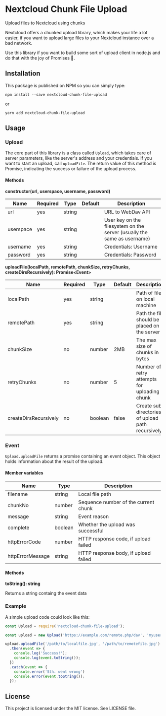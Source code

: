 # Nextcloud Chunk File Upload

Upload files to Nextcloud using chunks

Nextcloud offers a chunked upload library, which makes your life a lot easier, if you want to upload large files to
your Nextcloud instance over a bad network.

Use this library if you want to build some sort of upload client in node.js and do that with the joy of Promises 🙌.

## Installation

This package is published on NPM so you can simply type:

```
npm install --save nextcloud-chunk-file-upload
```

or

```
yarn add nextcloud-chunk-file-upload
```

## Usage

### Upload

The core part of this library is a class called `Upload`, which takes care of server parameters, like the server's
address and your credentials. If you want to start an upload, call ``uploadFile``.
The return value of this method is Promise, indicating the success or failure of the upload process.

#### Methods

**constructor(url, userspace, username, password)**

| Name      | Required | Type   | Default | Description                                                             |
|-----------|----------|--------|---------|-------------------------------------------------------------------------|
| url       | yes      | string |         | URL to WebDav API                                                       |
| userspace | yes      | string |         | User key on the filesystem on the server (usually the same as username) |
| username  | yes      | string |         | Credentials: Username                                                   |
| password  | yes      | string |         | Credentials: Password                                                   |

**uploadFile(localPath, remotePath, chunkSize, retryChunks, createDirsRecursively): Promise&lt;Event&gt;**

| Name                  | Required | Type    | Default | Description                                       |
|-----------------------|----------|---------|---------|---------------------------------------------------|
| localPath             | yes      | string  |         | Path of file on local machine                     |
| remotePath            | yes      | string  |         | Path the file should be placed on the server      |
| chunkSize             | no       | number  | 2MB     | The max size of chunks in bytes                   |
| retryChunks           | no       | number  | 5       | Number of retry attempts for uploading a chunk    |
| createDirsRecursively | no       | boolean | false   | Create sub directories of upload path recursively | 

### Event

`Upload.uploadFile` returns a promise containing an event object. This object holds information about the result of the
upload.

#### Member variables

| Name             | Type    | Description                          |
|------------------|---------|--------------------------------------|
| filename         | string  | Local file path                      |
| chunkNo          | number  | Sequence number of the current chunk |
| message          | string  | Event reason                         |
| complete         | boolean | Whether the upload was successful    |
| httpErrorCode    | number  | HTTP response code, if upload failed |
| httpErrorMessage | string  | HTTP response body, if upload failed |

#### Methods

**toString(): string**

Returns a string containg the event data

### Example

A simple upload code could look like this:

```javascript
const Upload = require('nextcloud-chunk-file-upload');

const upload = new Upload('https://example.com/remote.php/dav', 'myuser', 'myspace', 'secret');

upload.uploadFile('/path/to/localfile.jpg', '/path/to/remotefile.jpg')
  .then(event => {
    console.log('Success!');
    console.log(event.toString());
  })
  .catch(event => {
    console.error('Sth. went wrong')
    console.error(event.toString());
  });
```

## License

This project is licensed under the MIT license. See LICENSE file.
